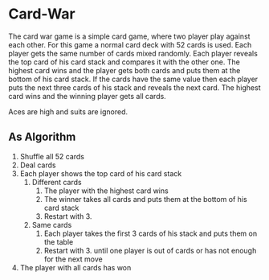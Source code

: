 Card-War
========
The card war game is a simple card game, where two player play against
each other. For this game a normal card deck with 52 cards is used. Each player
gets the same number of cards mixed randomly.
Each player reveals the top card of his card stack and compares it with
the other one. The highest card wins and the player gets both cards
and puts them at the bottom of his card stack.
If the cards have the same value then each player puts the next three
cards of his stack and reveals the next card. The highest card wins 
and the winning player gets all cards.

Aces are high and suits are ignored.

As Algorithm
------------
1. Shuffle all 52 cards
2. Deal cards
3. Each player shows the top card of his card stack
    1. Different cards
        1. The player with the highest card wins
        2. The winner takes all cards and puts them at the bottom of his card stack
        3. Restart with 3.
    2. Same cards
        1. Each player takes the first 3 cards of his stack and puts them on the table
        2. Restart with 3. until one player is out of cards or has not enough for the next move
4. The player with all cards has won